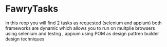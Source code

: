 # FawryTasks
in this reop you will find 2 tasks as requested (selenium and appium)
both frameworks are dynamic which allows you to run on multplie browsers
using selenium and testng ,  appium 
using POM as design pattren
builder design techniques 
